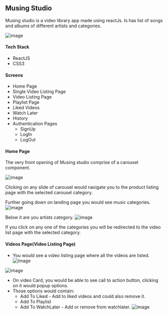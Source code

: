 ## Musing Studio

Musing studio is a video library app made using reactJs. Is has list of songs and albums of different artists and categories. 

![image](https://user-images.githubusercontent.com/82696858/183910914-0ac458d3-a5da-4d59-b990-9592578ba48d.png)


#### Tech Stack
* ReactJS
* CSS3

#### Screens
* Home Page
* Single Video Listing Page
* Video Listing Page
* Playlist Page
* Liked Videos
* Watch Later
* History
* Authentication Pages
  - SignUp
  - LogIn
  - LogOut
  
#### Home Page
The very front opening of Musing studio comprise of a carousel component.

![image](https://user-images.githubusercontent.com/82696858/183913491-15ebaeb9-8e15-43f2-9941-f2848c6b95d4.png)

Clicking on any slide of carousel would navigate you to the product listing page with the selected carousel category.

Further going down on landing page you would see music categories.
![image](https://user-images.githubusercontent.com/82696858/183913901-23c1e637-1a1e-4626-aadf-5db3f2ab5710.png)

Below it are you artists category.
![image](https://user-images.githubusercontent.com/82696858/183914078-a0b6cd30-4493-41b2-aa3e-1b8a49e20cca.png)

If you click on any one of the categories you will be redirected to the video list page with the selected category.

#### Videos Page(Video Listing Page)
- You would see a video listing page where all the videos are listed.
![image](https://user-images.githubusercontent.com/82696858/183914609-99047a13-0feb-4ede-95e2-8905d96a0208.png)

![image](https://user-images.githubusercontent.com/82696858/183916226-e83b4092-dae8-445f-a1d6-f5c538af76f6.png)
- On video Card, you would be able to see call to action button, clicking on it would popup options.
 - Those options would contain:
   * Add To Liked - Add to liked videos and could also remove it.
   * Add To Playlist
   * Add To WatchLater - Add or remove from watchlater.
![image](https://user-images.githubusercontent.com/82696858/183916669-94d8619a-9133-4f0a-94d4-3999936df851.png)




